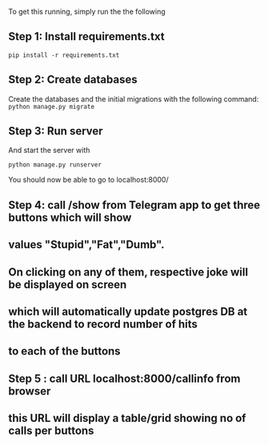 To get this running, simply run the  the following 

## Step 1: Install requirements.txt

`pip install -r requirements.txt`

## Step 2: Create databases

Create the databases and the initial migrations with the following command:
`python manage.py migrate`

## Step 3: Run server

And start the server with 

`python manage.py runserver`

You should now be able to go to localhost:8000/

## Step 4: call /show from Telegram app to get three buttons which will show 
## values "Stupid","Fat","Dumb". 
## On clicking on any of them, respective joke will be displayed on screen
## which will automatically update postgres DB at the backend to record number of hits
## to each of the buttons


## Step 5 : call URL localhost:8000/callinfo from browser
## this URL will display a table/grid showing no of calls per buttons
